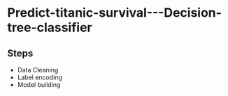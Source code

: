 # Predict-titanic-survival---Decision-tree-classifier

## Steps
- Data Cleaning
- Label encoding
- Model building


